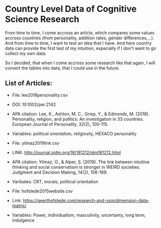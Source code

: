 # Country Level Data of Cognitive Science Research

From time to time, I come accross an article, which compares some values accross countries (from personality, addition rates, gender differences,...). And from time to time, I want to test an idea that I have. And here country data can provide the first test of my intuition, expecially if I don't want to go collect my own data. 

So I decided, that when I come accross some research like that again, I will convert the tables into data, that I could use in the future. 

## List of Articles:

* File: lee2018personality.csv
* DOI: 10.1002/per.2142
* APA citation: Lee, K., Ashton, M. C., Griep, Y., & Edmonds, M. (2018). Personality, religion, and politics: An investigation in 33 countries. European Journal of Personality, 32(2), 100-115.
* Variables: political orientation, religiosity, HEXACO personality

* File: yilmaz2019link.csv
* LINK: http://journal.sjdm.org/18/181212/jdm181212.html
* APA citation: Yilmaz, O., & Alper, S. (2019). The link between intuitive thinking and social conservatism is stronger in WEIRD societies. Judgment and Decision Making, 14(2), 156-169. 
* Varibales: CRT, morals, political orientation

* File: hofstede2015website.csv
* Link: https://geerthofstede.com/research-and-vsm/dimension-data-matrix/
* Variables:  Power, individualism, masculinity, uncertanty, long term, indulgence
